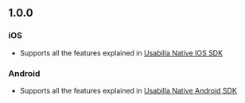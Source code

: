 ## 1.0.0

### iOS

* Supports all the features explained in [Usabilla Native IOS SDK](https://github.com/usabilla/usabilla-u4a-ios-swift-sdk)

### Android

* Supports all the features explained in [Usabilla Native Android SDK](https://github.com/usabilla/usabilla-u4a-android-sdk)